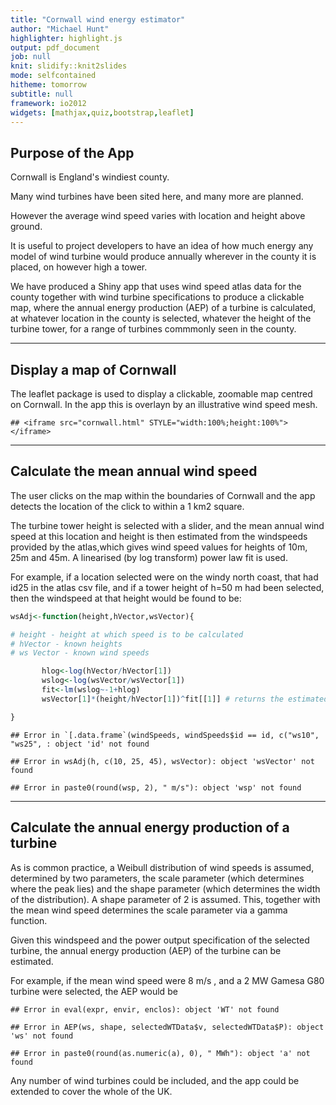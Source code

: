 ```yaml
---
title: "Cornwall wind energy estimator"
author: "Michael Hunt"
highlighter: highlight.js
output: pdf_document
job: null
knit: slidify::knit2slides
mode: selfcontained
hitheme: tomorrow
subtitle: null
framework: io2012
widgets: [mathjax,quiz,bootstrap,leaflet]
---
```


## Purpose of the App
Cornwall is England's windiest county.  
  
Many wind turbines have been sited here, and many more are planned.  
  
  
However the average wind speed varies with location and height above ground.
  

It is useful to project developers to have an idea of how much energy any model of wind turbine would produce annually wherever in the county it is placed, on however high a tower.
    

We have produced a Shiny app that uses wind speed atlas data for the county together with wind turbine specifications to produce a clickable map, where the annual energy production (AEP) of a turbine is calculated, at whatever location in the county is selected, whatever the height of the turbine tower, for a range of turbines commmonly seen in the county.



--- 
## Display a map of Cornwall



The leaflet package is used to display a clickable, zoomable map centred on Cornwall. In the app this is overlayn by an illustrative wind speed mesh.
  

```
## <iframe src="cornwall.html" STYLE="width:100%;height:100%"> </iframe>
```


---

## Calculate the mean annual wind speed

The user clicks on the map within the boundaries of Cornwall and the app detects the location of the click to within a 1 km2 square. 

The turbine tower height is selected with a slider, and the mean annual wind speed at this location and height is then estimated from the windspeeds provided by the atlas,which gives wind speed values for heights of 10m, 25m and 45m. A linearised (by log transform) power law fit is used.

For example, if a location selected were on the windy north coast, that had id25 in the atlas csv file, and if a tower height of h=50 m had been selected, then the windspeed at that height would be found to be:


```r
wsAdj<-function(height,hVector,wsVector){

# height - height at which speed is to be calculated
# hVector - known heights
# ws Vector - known wind speeds

       hlog<-log(hVector/hVector[1])
       wslog<-log(wsVector/wsVector[1])
       fit<-lm(wslog~-1+hlog)
       wsVector[1]*(height/hVector[1])^fit[[1]] # returns the estimated wind speed at h=height

}
```


```
## Error in `[.data.frame`(windSpeeds, windSpeeds$id == id, c("ws10", "ws25", : object 'id' not found
```

```
## Error in wsAdj(h, c(10, 25, 45), wsVector): object 'wsVector' not found
```

```
## Error in paste0(round(wsp, 2), " m/s"): object 'wsp' not found
```


---

## Calculate the annual energy production of a turbine

As is common practice, a Weibull distribution of wind speeds is assumed, determined by two parameters, the scale parameter (which determines where the peak lies) and the shape parameter (which determines the width of the distribution). A shape parameter of 2 is assumed. This, together with the mean wind speed determines the scale parameter via a gamma function.
  
Given this windspeed and the power output specification of the selected turbine, the annual energy production (AEP) of the turbine can be estimated.
  
For example, if the mean wind speed were 8 m/s , and a 2 MW Gamesa G80  turbine were selected, the AEP would be





```
## Error in eval(expr, envir, enclos): object 'WT' not found
```

```
## Error in AEP(ws, shape, selectedWTData$v, selectedWTData$P): object 'ws' not found
```

```
## Error in paste0(round(as.numeric(a), 0), " MWh"): object 'a' not found
```
Any number of wind turbines could be included, and the app could be extended to cover the whole of the UK.



